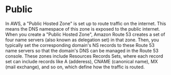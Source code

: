 # Public 

In AWS, a "Public Hosted Zone" is set up to route traffic on the internet. This means the DNS namespace of this zone is exposed to the public internet. When you create a "Public Hosted Zone", Amazon Route 53 creates a set of four name servers (also known as delegation set) in that zone. Then, you typically set the corresponding domain's NS records to these Route 53 name servers so that the domain's DNS can be managed in the Route 53 console. These zones include Resources Records Sets, where each record set can include records like A (adderess), CNAME (canonical name), MX (mail exchange), and so on, which define how the traffic is routed. 
